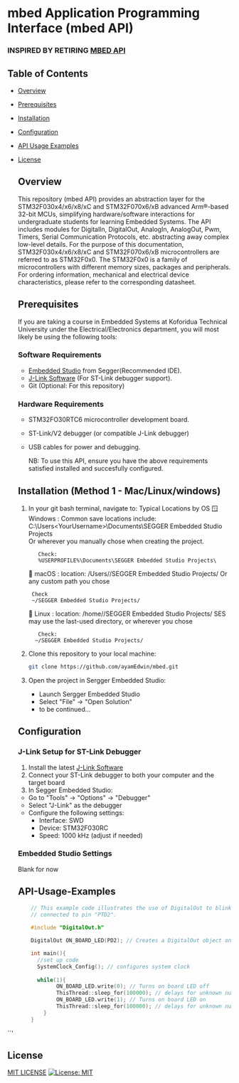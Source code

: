 # mbed Application Programming Interface (mbed API)
### INSPIRED BY RETIRING [MBED API](https://os.mbed.com/docs/mbed-os/v6.16/apis/index.html)


## Table of Contents
- [Overview](#Overview)
- [Prerequisites](#Prerequisites)
- [Installation](#Installation)
- [Configuration](#Configuration)
- [API Usage Examples](#API-Usage-Examples)
- [License](#License)

  ## Overview
  This repository (mbed API) provides an abstraction layer for the STM32F030x4/x6/x8/xC and STM32F070x6/xB
  advanced Arm®-based 32-bit MCUs,
  simplifying hardware/software interactions for undergraduate students for learning Embedded Systems.
  The API includes modules for DigitalIn, DigitalOut, AnalogIn, AnalogOut, Pwm, Timers,  Serial Communication Protocols, etc. abstracting away
  complex low-level details.
  For the purpose of this documentation, STM32F030x4/x6/x8/xC and STM32F070x6/xB
  microcontrollers are referred to as STM32F0x0.
  The STM32F0x0 is a family of microcontrollers with different memory sizes, packages and
  peripherals.
  For ordering information, mechanical and electrical device characteristics, please refer to
  the corresponding datasheet.

  ## Prerequisites
  If you are taking a course in Embedded Systems at Koforidua Technical University under the Electrical/Electronics
  department, you will most likely be using the following tools:
  
  ### Software Requirements
  - [Embedded Studio](https://www.segger.com/downloads/embedded-studio/) from Segger(Recommended IDE).
  - [J-Link Software](https://www.segger.com/downloads/jlink/) (For ST-Link debugger support).
  - Git (Optional: For this repository)
 
  ### Hardware Requirements
  - STM32FO30RTC6 microcontroller development board.
  - ST-Link/V2 debugger (or compatible J-Link debugger)
  - USB cables for power and debugging.
 
    NB: To use this API, ensure you have the above requirements satisfied installed and succesfully configured.
 

  ## Installation (Method 1 - Mac/Linux/windows)
  1. In your git bash terminal, navigate to:
      Typical Locations by OS
      🪟 Windows : Common save locations include:
           C:\Users\<YourUsername>\Documents\SEGGER Embedded Studio Projects\
            Or wherever you manually chose when creating the project.
     
            Check:
            %USERPROFILE%\Documents\SEGGER Embedded Studio Projects\
     
      🍎 macOS : location:
            /Users/<YourUsername>/SEGGER Embedded Studio Projects/
            Or any custom path you chose

          Check
          ~/SEGGER Embedded Studio Projects/

      🐧 Linux : location:
           /home/<YourUsername>/SEGGER Embedded Studio Projects/
           SES may use the last-used directory, or wherever you chose

            Check:
           ~/SEGGER Embedded Studio Projects/
     

  3. Clone this repository to your local machine:
     ```bash
     git clone https://github.com/ayamEdwin/mbed.git
     ```
  4. Open the project in Sergger Embedded Studio:
     - Launch Sergger Embedded Studio
     - Select "File" -> "Open Solution"
     - to be continued...

  ## Configuration
  ### J-Link Setup for ST-Link Debugger
  1. Install the latest [J-Link Software](https://www.segger.com/downloads/jlink/)
  2. Connect your ST-Link debugger to both your computer and the target board
  3. In Segger Embedded Studio:
    - Go to "Tools" -> "Options" -> "Debugger"
    - Select "J-Link" as the debugger
    - Configure the following settings:
      - Interface: SWD
      - Device: STM32F030RC
      - Speed: 1000 kHz (adjust if needed)
      
  ### Embedded Studio Settings
     Blank for now
  ## API-Usage-Examples
  ```cpp
      // This example code illustrates the use of DigitalOut to blink an on board LED
      // connected to pin "PTD2".
    
      #include "DigitalOut.h"

      DigitalOut ON_BOARD_LED(PD2); // Creates a DigitalOut object on PD2
  
      int main(){
        //set up code
        SystemClock_Config(); // configures system clock
    
        while(1){
              ON_BOARD_LED.write(0); // Turns on board LED off
              ThisThread::sleep_for(100000); // delays for unknown number of seconds
              ON_BOARD_LED.write(1); // Turns on board LED on
              ThisThread::sleep_for(100000); // delays for unknown number of seconds
          }
      }
``'
 

## License
[MIT LICENSE](https://github.com/ayamEdwin/mbed/blob/main/LICENSE)
[![License: MIT](https://img.shields.io/badge/License-MIT-yellow.svg)](https://opensource.org/license/mit/)
 
  
        
  
  
